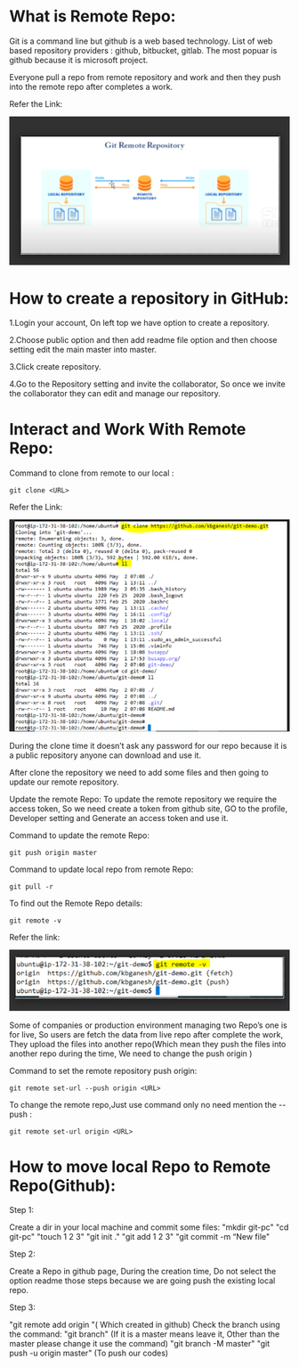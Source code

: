 # What is Remote Repo:

Git is a command line but github is a web based technology. List of web based repository providers : github, bitbucket, gitlab. The most popuar is github because it is microsoft project.

Everyone pull a repo from remote repository and work and then they push into the remote repo after completes a work.

Refer the Link:

![images/remoterepo1.PNG](images/remoterepo1.PNG)

# How to create a repository in GitHub:

1.Login your account, On left top we have option to create a repository.

2.Choose public option and then add readme file option and then choose setting edit the main master into master.

3.Click create repository.

4.Go to the Repository setting and invite the collaborator, So once we invite the collaborator they can edit and manage our repository.

# Interact and Work With Remote Repo:

Command to clone from remote to our local :

```
git clone <URL>
```

Refer the Link:

![images/remoterepo2.PNG](images/remoterepo2.PNG)


During the clone time it doesn’t ask any password for our repo because it is a public repository anyone can download and use it.

After clone the repository we need to add some files and then going to update our remote repository.

Update the remote Repo: To update the remote repository we require the access token, So we need create a token from github site, GO to the profile, Developer setting and Generate an access token and use it.

Command to update the remote Repo:

```
git push origin master
```

Command to update local repo from remote Repo:

```
git pull -r
```

To find out the Remote Repo details:

```
git remote -v
```

Refer the link:

![images/remoterepo3.PNG](images/remoterepo3.PNG)

Some of companies or production environment managing two Repo’s one is for live, So users are fetch the data from live repo after complete the work, They upload the files into another repo(Which mean they push the files into another repo during the time, We need to change the push origin )

Command to set the remote repository push origin:

```
git remote set-url --push origin <URL>
```

To change the remote repo,Just use command only no need mention the --push : 

```
git remote set-url origin <URL>
```

# How to move local Repo to Remote Repo(Github):

Step 1:

Create a dir in your local machine and commit some files: "mkdir git-pc" "cd git-pc" "touch 1 2 3"   "git init ."  "git add 1 2 3" "git commit -m “New file"

Step 2: 

Create a Repo in github page, During the creation time, Do not select the option readme those steps because we are going push the existing local repo.

Step 3: 

"git remote add origin <URL>"( Which created in github) Check the branch using the command: "git branch" (If it is a master means leave it, Other than the master please change it use the command) "git branch -M master" "git push -u origin master" (To push our codes)
